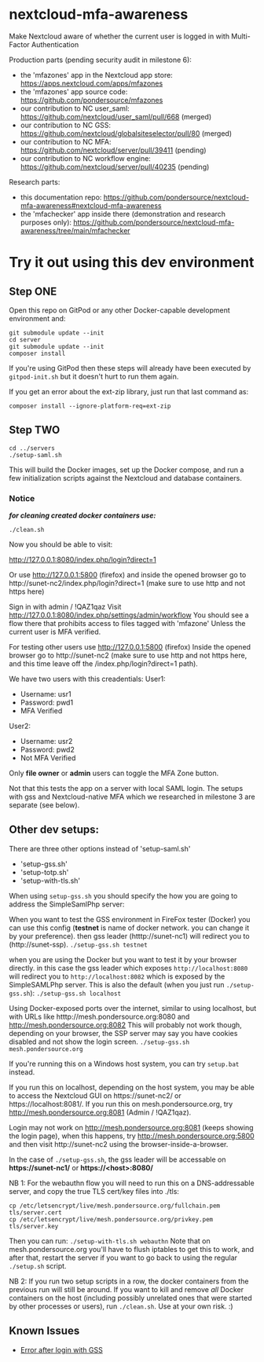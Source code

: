 # nextcloud-mfa-awareness
Make Nextcloud aware of whether the current user is logged in with Multi-Factor Authentication

Production parts (pending security audit in milestone 6):
* the 'mfazones' app in the Nextcloud app store: https://apps.nextcloud.com/apps/mfazones
* the 'mfazones' app source code: https://github.com/pondersource/mfazones
* our contribution to NC user_saml: https://github.com/nextcloud/user_saml/pull/668 (merged)
* our contribution to NC GSS: https://github.com/nextcloud/globalsiteselector/pull/80 (merged)
* our contribution to NC MFA: https://github.com/nextcloud/server/pull/39411 (pending)
* our contribution to NC workflow engine: https://github.com/nextcloud/server/pull/40235 (pending)

Research parts:
* this documentation repo: https://github.com/pondersource/nextcloud-mfa-awareness#nextcloud-mfa-awareness
* the 'mfachecker' app inside there (demonstration and research purposes only): https://github.com/pondersource/nextcloud-mfa-awareness/tree/main/mfachecker


# Try it out using this dev environment
## Step ONE
Open this repo on GitPod or any other Docker-capable development environment and:

```
git submodule update --init
cd server
git submodule update --init
composer install
```
If you're using GitPod then these steps will already have been executed by
`gitpod-init.sh` but it doesn't hurt to run them again.

If you get an error about the ext-zip library, just run that last command as:
```
composer install --ignore-platform-req=ext-zip

```

## Step TWO
```
cd ../servers
./setup-saml.sh
```

This will build the Docker images, set up the Docker compose, and run a few initialization
scripts against the Nextcloud and database containers.

### Notice
***for cleaning created docker containers use:***
```
./clean.sh
```

Now you should be able to visit:

http://127.0.0.1:8080/index.php/login?direct=1

Or use http://127.0.0.1:5800 (firefox) and inside the opened browser
go to http://sunet-nc2/index.php/login?direct=1 (make sure to use http and not https here)


Sign in with admin / !QAZ1qaz
Visit http://127.0.0.1:8080/index.php/settings/admin/workflow
You should see a flow there that prohibits access to files tagged with 'mfazone'
Unless the current user is MFA verified.

For testing other users use http://127.0.0.1:5800 (firefox)
Inside the opened browser go to http://sunet-nc2 (make sure to use http and not https here,
and this time leave off the /index.php/login?direct=1 path).

We have two users with this creadentials:
User1:
* Username: usr1
* Password: pwd1
* MFA Verified

User2:
* Username: usr2
* Password: pwd2
* Not MFA Verified

Only **file owner** or **admin** users can toggle the MFA Zone button.

Not that this tests the app on a server with local SAML login.
The setups with gss and Nextcloud-native MFA which we researched in milestone
3 are separate (see below).

## Other dev setups:
There are three other options instead of 'setup-saml.sh'
- 'setup-gss.sh'
- 'setup-totp.sh'
- 'setup-with-tls.sh'

When using `setup-gss.sh` you should specify the how you are going to address the SimpleSamlPhp server:

When you want to test the GSS environment in FireFox tester (Docker) you can use this config (**testnet** is name of docker network. you can change it by your preference). then gss leader (htttp://sunet-nc1) will redirect you to (http://sunet-ssp).
```./setup-gss.sh testnet```


when you are using the Docker but you want to test it by your browser directly. in this case the gss leader which exposes `http://localhost:8080` will redirect you to
`http://localhost:8082` which is exposed by the SimpleSAMLPhp server. This is also the default (when you just run `./setup-gss.sh`):
```./setup-gss.sh localhost```



Using Docker-exposed ports over the internet, similar to using localhost, but with URLs like htttp://mesh.pondersource.org:8080 and http://mesh.pondersource.org:8082
This will probably not work though, depending on your browser, the SSP server may say you have cookies disabled and not
show the login screen.
`./setup-gss.sh mesh.pondersource.org`


If you're running this on a Windows host system, you can try `setup.bat` instead.

If you run this on localhost, depending on the host system, you may be able to access the Nextcloud GUI on https://sunet-nc2/ or https://localhost:8081/.
If you run this on mesh.pondersource.org, try http://mesh.pondersource.org:8081 (Admin / !QAZ1qaz).

Login may not work on http://mesh.pondersource.org:8081 (keeps showing the login page), when this happens, try
 http://mesh.pondersource.org:5800 and then visit http://sunet-nc2 using the browser-inside-a-browser.

In the case of `./setup-gss.sh`, the gss leader will be accessable on  **https://sunet-nc1/** or  **https://\<host\>:8080/**

NB 1: For the webauthn flow you will need to run this on a DNS-addressable server, and copy the true TLS cert/key files into ./tls:
```
cp /etc/letsencrypt/live/mesh.pondersource.org/fullchain.pem tls/server.cert
cp /etc/letsencrypt/live/mesh.pondersource.org/privkey.pem tls/server.key
```
Then you can run: `./setup-with-tls.sh webauthn`
Note that on mesh.pondersource.org you'll have to flush iptables to get this to work, and after that,
restart the server if you want to go back to using the regular `./setup.sh` script.

NB 2: If you run two setup scripts in a row, the docker containers from the previous run will still be around.
If you want to kill and remove *all* Docker containers on the host (including possibly unrelated ones that were started by
other processes or users), run `./clean.sh`. Use at your own risk. :)


## Known Issues
- [Error after login with GSS](https://github.com/pondersource/nextcloud-mfa-awareness/issues/79)
